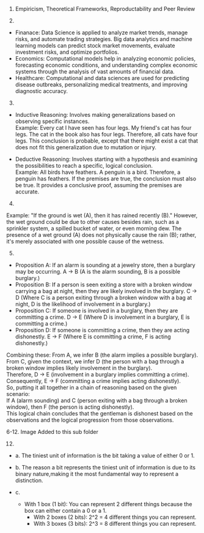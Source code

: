 1. Empiricism, Theoretical Frameworks, Reproductability and Peer Review  

2. 
* Finanace: Data Science is applied to analyze market trends, manage risks, and automate trading strategies. Big data analytics and machine learning models can predict stock market movements, evaluate investment risks, and optimize portfolios.  
* Economics: Computational models help in analyzing economic policies, forecasting economic conditions, and understanding complex economic systems through the analysis of vast amounts of financial data.  
* Healthcare: Computational and data sciences are used for predicting disease outbreaks, personalizing medical treatments, and improving diagnostic accuracy.  

3. 
* Inductive Reasoning: Involves making generalizations based on observing specific instances.  
Example: Every cat I have seen has four legs. My friend's cat has four legs. The cat in the book also has four legs. Therefore, all cats have four legs. This conclusion is probable, except that there might exist a cat that does not fit this generalization due to mutation or injury.  

* Deductive Reasoning: Involves starting with a hypothesis and examining the possibilities to reach a specific, logical conclusion.  
Example: All birds have feathers. A penguin is a bird. Therefore, a penguin has feathers. If the premises are true, the conclusion must also be true. It provides a conclusive proof, assuming the premises are accurate.

4.
Example: "If the ground is wet (A), then it has rained recently (B)." However, the wet ground could be due to other causes besides rain, such as a sprinkler system, a spilled bucket of water, or even morning dew. The presence of a wet ground (A) does not physically cause the rain (B); rather, it's merely associated with one possible cause of the wetness.

5.
* Proposition A: If an alarm is sounding at a jewelry store, then a burglary may be occurring. A → B (A is the alarm sounding, B is a possible burglary.)
* Proposition B: If a person is seen exiting a store with a broken window carrying a bag at night, then they are likely involved in the burglary. C → D (Where C is a person exiting through a broken window with a bag at night, D is the likelihood of involvement in a burglary.)
* Proposition C: If someone is involved in a burglary, then they are committing a crime. D → E (Where D is involvement in a burglary, E is committing a crime.)
* Proposition D: If someone is committing a crime, then they are acting dishonestly. E → F (Where E is committing a crime, F is acting dishonestly.)

Combining these:
From A, we infer B (the alarm implies a possible burglary).  
From C, given the context, we infer D (the person with a bag through a broken window implies likely involvement in the burglary).  
Therefore, D → E (involvement in a burglary implies committing a crime).  
Consequently, E → F (committing a crime implies acting dishonestly).  
So, putting it all together in a chain of reasoning based on the given scenario:  
If A (alarm sounding) and C (person exiting with a bag through a broken window), then F (the person is acting dishonestly).  
This logical chain concludes that the gentleman is dishonest based on the observations and the logical progression from those observations.  

6-12. Image Added to this sub folder

12.
* a. The tiniest unit of information is the bit taking a value of either 0 or 1.  

* b. The reason a bit represents the tiniest unit of information is due to its binary nature,making it the most fundamental way to represent a distinction.  

* c.
  * With 1 box (1 bit): You can represent 2 different things because the box can either contain a 0 or a 1. 
     * With 2 boxes (2 bits): 2^2 = 4 different things you can represent. 
     * With 3 boxes (3 bits): 2^3 = 8 different things you can represent.
